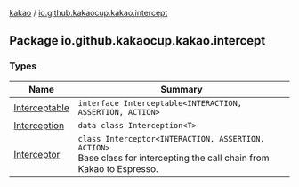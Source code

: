 [kakao](../index.md) / [io.github.kakaocup.kakao.intercept](./index.md)

## Package io.github.kakaocup.kakao.intercept

### Types

| Name | Summary |
|---|---|
| [Interceptable](-interceptable/index.md) | `interface Interceptable<INTERACTION, ASSERTION, ACTION>` |
| [Interception](-interception/index.md) | `data class Interception<T>` |
| [Interceptor](-interceptor/index.md) | `class Interceptor<INTERACTION, ASSERTION, ACTION>`<br>Base class for intercepting the call chain from Kakao to Espresso. |
